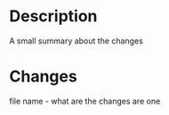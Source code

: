 # Description 

A small summary about the changes 


# Changes 
file name  -  what are the changes are one 





